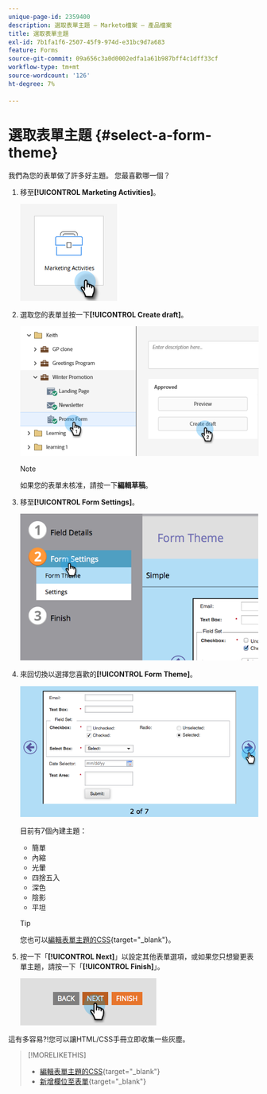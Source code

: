 ```yaml
---
unique-page-id: 2359400
description: 選取表單主題 — Marketo檔案 — 產品檔案
title: 選取表單主題
exl-id: 7b1fa1f6-2507-45f9-974d-e31bc9d7a683
feature: Forms
source-git-commit: 09a656c3a0d0002edfa1a61b987bff4c1dff33cf
workflow-type: tm+mt
source-wordcount: '126'
ht-degree: 7%

---
```


# 選取表單主題 {#select-a-form-theme}

我們為您的表單做了許多好主題。 您最喜歡哪一個？

1. 移至&#x200B;**[!UICONTROL Marketing Activities]**。

   ![](assets/select-a-form-theme-1.png)


1. 選取您的表單並按一下&#x200B;**[!UICONTROL Create draft]**。

   ![](assets/select-a-form-theme-2.png)

   >[!NOTE]
   >
   >如果您的表單未核准，請按一下&#x200B;**編輯草稿**。

1. 移至&#x200B;**[!UICONTROL Form Settings]**。

   ![](assets/select-a-form-theme-3.png)

1. 來回切換以選擇您喜歡的&#x200B;**[!UICONTROL Form Theme]**。

   ![](assets/select-a-form-theme-4.png)

   目前有7個內建主題：

   * 簡單
   * 內縮
   * 光暈
   * 四捨五入
   * 深色
   * 陰影
   * 平坦

   >[!TIP]
   >
   >您也可以[編輯表單主題的CSS](/help/marketo/product-docs/demand-generation/forms/form-design/edit-the-css-of-a-form-theme.md){target="_blank"}。

1. 按一下「**[!UICONTROL Next]**」以設定其他表單選項，或如果您只想變更表單主題，請按一下「**[!UICONTROL Finish]**」。

   ![](assets/select-a-form-theme-5.png)

這有多容易?!您可以讓HTML/CSS手冊立即收集一些灰塵。

>[!MORELIKETHIS]
>
>* [編輯表單主題的CSS](/help/marketo/product-docs/demand-generation/forms/form-design/edit-the-css-of-a-form-theme.md){target="_blank"}
>* [新增欄位至表單](/help/marketo/product-docs/demand-generation/forms/creating-a-form/add-a-field-to-a-form.md){target="_blank"}
